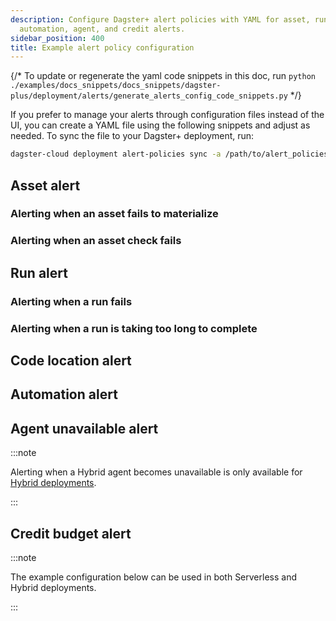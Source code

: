```yaml
---
description: Configure Dagster+ alert policies with YAML for asset, run, code location,
  automation, agent, and credit alerts. 
sidebar_position: 400
title: Example alert policy configuration
---
```


{/* To update or regenerate the yaml code snippets in this doc, run `python ./examples/docs_snippets/docs_snippets/dagster-plus/deployment/alerts/generate_alerts_config_code_snippets.py` */}

If you prefer to manage your alerts through configuration files instead of the UI, you can create a YAML file using the following snippets and adjust as needed. To sync the file to your Dagster+ deployment, run:

```bash
dagster-cloud deployment alert-policies sync -a /path/to/alert_policies.yaml
```

## Asset alert

### Alerting when an asset fails to materialize

<Tabs groupId="notification_service">
  <TabItem value="email" label="Email">
    <CodeExample
      path="docs_snippets/docs_snippets/dagster-plus/deployment/alerts/asset-materialization-failure-alert-email.yaml"
      language="yaml"
    />
  </TabItem>
  <TabItem value="microsoft_teams" label="Microsoft Teams">
    <CodeExample
      path="docs_snippets/docs_snippets/dagster-plus/deployment/alerts/asset-materialization-failure-alert-microsoft_teams.yaml"
      language="yaml"
    />
  </TabItem>
  <TabItem value="pagerduty" label="PagerDuty">
    <CodeExample
      path="docs_snippets/docs_snippets/dagster-plus/deployment/alerts/asset-materialization-failure-alert-pagerduty.yaml"
      language="yaml"
    />
  </TabItem>
  <TabItem value="slack" label="Slack">
    <CodeExample
      path="docs_snippets/docs_snippets/dagster-plus/deployment/alerts/asset-materialization-failure-alert-slack.yaml"
      language="yaml"
    />
  </TabItem>
</Tabs>

### Alerting when an asset check fails

<Tabs groupId="notification_service">
  <TabItem value="email" label="Email">
    <CodeExample
      path="docs_snippets/docs_snippets/dagster-plus/deployment/alerts/asset-check-failed-email.yaml"
      language="yaml"
    />
  </TabItem>
  <TabItem value="microsoft_teams" label="Microsoft Teams">
    <CodeExample
      path="docs_snippets/docs_snippets/dagster-plus/deployment/alerts/asset-check-failed-microsoft_teams.yaml"
      language="yaml"
    />
  </TabItem>
  <TabItem value="pagerduty" label="PagerDuty">
    <CodeExample
      path="docs_snippets/docs_snippets/dagster-plus/deployment/alerts/asset-check-failed-pagerduty.yaml"
      language="yaml"
    />
  </TabItem>
  <TabItem value="slack" label="Slack">
    <CodeExample
      path="docs_snippets/docs_snippets/dagster-plus/deployment/alerts/asset-check-failed-slack.yaml"
      language="yaml"
    />
  </TabItem>
</Tabs>

## Run alert

### Alerting when a run fails

<Tabs groupId="notification_service">
  <TabItem value="email" label="Email">
    <CodeExample
      path="docs_snippets/docs_snippets/dagster-plus/deployment/alerts/run-alert-failure-email.yaml"
      language="yaml"
    />
  </TabItem>
  <TabItem value="microsoft_teams" label="Microsoft Teams">
    <CodeExample
      path="docs_snippets/docs_snippets/dagster-plus/deployment/alerts/run-alert-failure-microsoft_teams.yaml"
      language="yaml"
    />
  </TabItem>
  <TabItem value="pagerduty" label="PagerDuty">
    <CodeExample
      path="docs_snippets/docs_snippets/dagster-plus/deployment/alerts/run-alert-failure-pagerduty.yaml"
      language="yaml"
    />
  </TabItem>
  <TabItem value="slack" label="Slack">
    <CodeExample
      path="docs_snippets/docs_snippets/dagster-plus/deployment/alerts/run-alert-failure-slack.yaml"
      language="yaml"
    />
  </TabItem>
</Tabs>

### Alerting when a run is taking too long to complete

<Tabs groupId="notification_service">
  <TabItem value="email" label="Email">
    <CodeExample
      path="docs_snippets/docs_snippets/dagster-plus/deployment/alerts/job-running-over-one-hour-email.yaml"
      language="yaml"
    />
  </TabItem>
  <TabItem value="microsoft_teams" label="Microsoft Teams">
    <CodeExample
      path="docs_snippets/docs_snippets/dagster-plus/deployment/alerts/job-running-over-one-hour-microsoft_teams.yaml"
      language="yaml"
    />
  </TabItem>
  <TabItem value="pagerduty" label="PagerDuty">
    <CodeExample
      path="docs_snippets/docs_snippets/dagster-plus/deployment/alerts/job-running-over-one-hour-pagerduty.yaml"
      language="yaml"
    />
  </TabItem>
  <TabItem value="slack" label="Slack">
    <CodeExample
      path="docs_snippets/docs_snippets/dagster-plus/deployment/alerts/job-running-over-one-hour-slack.yaml"
      language="yaml"
    />
  </TabItem>
</Tabs>

## Code location alert

<Tabs groupId="notification_service">
  <TabItem value="email" label="Email">
    <CodeExample
      path="docs_snippets/docs_snippets/dagster-plus/deployment/alerts/code-location-error-email.yaml"
      language="yaml"
    />
  </TabItem>
  <TabItem value="microsoft_teams" label="Microsoft Teams">
    <CodeExample
      path="docs_snippets/docs_snippets/dagster-plus/deployment/alerts/code-location-error-microsoft_teams.yaml"
      language="yaml"
    />
  </TabItem>
  <TabItem value="pagerduty" label="PagerDuty">
    <CodeExample
      path="docs_snippets/docs_snippets/dagster-plus/deployment/alerts/code-location-error-pagerduty.yaml"
      language="yaml"
    />
  </TabItem>
  <TabItem value="slack" label="Slack">
    <CodeExample
      path="docs_snippets/docs_snippets/dagster-plus/deployment/alerts/code-location-error-slack.yaml"
      language="yaml"
    />
  </TabItem>
</Tabs>

## Automation alert

<Tabs groupId="notification_service">
  <TabItem value="email" label="Email">
    <CodeExample
      path="docs_snippets/docs_snippets/dagster-plus/deployment/alerts/schedule-sensor-failure-email.yaml"
      language="yaml"
    />
  </TabItem>
  <TabItem value="microsoft_teams" label="Microsoft Teams">
    <CodeExample
      path="docs_snippets/docs_snippets/dagster-plus/deployment/alerts/schedule-sensor-failure-microsoft_teams.yaml"
      language="yaml"
    />
  </TabItem>
  <TabItem value="pagerduty" label="PagerDuty">
    <CodeExample
      path="docs_snippets/docs_snippets/dagster-plus/deployment/alerts/schedule-sensor-failure-pagerduty.yaml"
      language="yaml"
    />
  </TabItem>
  <TabItem value="slack" label="Slack">
    <CodeExample
      path="docs_snippets/docs_snippets/dagster-plus/deployment/alerts/schedule-sensor-failure-slack.yaml"
      language="yaml"
    />
  </TabItem>
</Tabs>

## Agent unavailable alert

:::note

Alerting when a Hybrid agent becomes unavailable is only available for [Hybrid deployments](/dagster-plus/deployment/deployment-types/hybrid/).

:::

<Tabs groupId="notification_service">
  <TabItem value="email" label="Email">
    <CodeExample
      path="docs_snippets/docs_snippets/dagster-plus/deployment/alerts/agent-unavailable-alert-email.yaml"
      language="yaml"
    />
  </TabItem>
  <TabItem value="microsoft_teams" label="Microsoft Teams">
    <CodeExample
      path="docs_snippets/docs_snippets/dagster-plus/deployment/alerts/agent-unavailable-alert-microsoft_teams.yaml"
      language="yaml"
    />
  </TabItem>
  <TabItem value="pagerduty" label="PagerDuty">
    <CodeExample
      path="docs_snippets/docs_snippets/dagster-plus/deployment/alerts/agent-unavailable-alert-pagerduty.yaml"
      language="yaml"
    />
  </TabItem>
  <TabItem value="slack" label="Slack">
    <CodeExample
      path="docs_snippets/docs_snippets/dagster-plus/deployment/alerts/agent-unavailable-alert-slack.yaml"
      language="yaml"
    />
  </TabItem>
</Tabs>

## Credit budget alert

:::note

The example configuration below can be used in both Serverless and Hybrid deployments.

:::

<Tabs groupId="notification_service">
  <TabItem value="email" label="Email">
    <CodeExample
      path="docs_snippets/docs_snippets/dagster-plus/deployment/alerts/credit-budget-alert-email.yaml"
      language="yaml"
    />
  </TabItem>
  <TabItem value="microsoft_teams" label="Microsoft Teams">
    <CodeExample
      path="docs_snippets/docs_snippets/dagster-plus/deployment/alerts/credit-budget-alert-microsoft_teams.yaml"
      language="yaml"
    />
  </TabItem>
  <TabItem value="pagerduty" label="PagerDuty">
    <CodeExample
      path="docs_snippets/docs_snippets/dagster-plus/deployment/alerts/credit-budget-alert-pagerduty.yaml"
      language="yaml"
    />
  </TabItem>
  <TabItem value="slack" label="Slack">
    <CodeExample
      path="docs_snippets/docs_snippets/dagster-plus/deployment/alerts/credit-budget-alert-slack.yaml"
      language="yaml"
    />
  </TabItem>
</Tabs>
